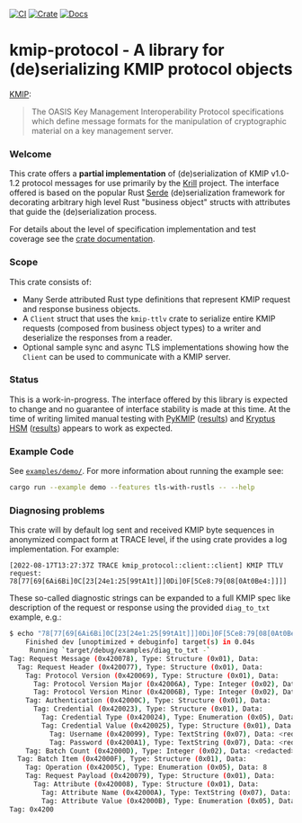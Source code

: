 [![CI](https://github.com/NLnetLabs/kmip-protocol/actions/workflows/ci.yml/badge.svg?branch=main)](https://github.com/NLnetLabs/kmip-protocol/actions/workflows/ci.yml)
[![Crate](https://img.shields.io/crates/v/kmip-protocol)](https://crates.io/crates/kmip-protocol)
[![Docs](https://img.shields.io/docsrs/kmip-protocol)](https://docs.rs/kmip-protocol/)

# kmip-protocol - A library for (de)serializing KMIP protocol objects

[KMIP](https://docs.oasis-open.org/kmip/spec/v1.0/kmip-spec-1.0.html):
> The OASIS Key Management Interoperability Protocol specifications which define message formats for the manipulation
> of cryptographic material on a key management server.

### Welcome

This crate offers a **partial implementation** of (de)serialization of KMIP v1.0-1.2 protocol messages for use
primarily by the [Krill](https://nlnetlabs.nl/projects/rpki/krill/) project. The interface offered is based on the
popular Rust [Serde](https://serde.rs/) (de)serialization framework for decorating arbitrary high level Rust "business 
object" structs with attributes that guide the (de)serialization process.

For details about the level of specification implementation and test coverage see the [crate documentation](https://docs.rs/kmip-protocol/).

### Scope

This crate consists of:
  - Many Serde attributed Rust type definitions that represent KMIP request and response business objects.
  - A `Client` struct that uses the `kmip-ttlv` crate to serialize entire KMIP requests (composed from business object
    types) to a writer and deserialize the responses from a reader.
  - Optional sample sync and async TLS implementations showing how the `Client` can be used to communicate with a KMIP
    server.

### Status

This is a work-in-progress. The interface offered by this library is expected to change and no guarantee of interface
stability is made at this time. At the time of writing limited manual testing with [PyKMIP](https://pykmip.readthedocs.io/)
([results](https://github.com/NLnetLabs/kmip-protocol/issues/14)) and [Kryptus HSM](https://kryptus.com/en/cloud-hsm/)
([results](https://github.com/NLnetLabs/kmip-protocol/issues/15)) appears to work as expected.

### Example Code

See [`examples/demo/`](examples/demo/). For more information about running the example see:

```bash
cargo run --example demo --features tls-with-rustls -- --help
```

### Diagnosing problems

This crate will by default log sent and received KMIP byte sequences in anonymized compact form at TRACE level, if the using crate provides a log implementation. For example:

```
[2022-08-17T13:27:37Z TRACE kmip_protocol::client::client] KMIP TTLV request: 78[77[69[6Ai6Bi]0C[23[24e1:25[99tA1t]]]0Di]0F[5Ce8:79[08[0At0Be4:]]]]
```

These so-called diagnostic strings can be expanded to a full KMIP spec like description of the request or response using the provided `diag_to_txt` example, e.g.:

```sh
$ echo "78[77[69[6Ai6Bi]0C[23[24e1:25[99tA1t]]]0Di]0F[5Ce8:79[08[0At0Be4:]]]]" | cargo run --example diag_to_txt -
    Finished dev [unoptimized + debuginfo] target(s) in 0.04s
     Running `target/debug/examples/diag_to_txt -`
Tag: Request Message (0x420078), Type: Structure (0x01), Data: 
  Tag: Request Header (0x420077), Type: Structure (0x01), Data: 
    Tag: Protocol Version (0x420069), Type: Structure (0x01), Data: 
      Tag: Protocol Version Major (0x42006A), Type: Integer (0x02), Data: <redacted>
      Tag: Protocol Version Minor (0x42006B), Type: Integer (0x02), Data: <redacted>
    Tag: Authentication (0x42000C), Type: Structure (0x01), Data: 
      Tag: Credential (0x420023), Type: Structure (0x01), Data: 
        Tag: Credential Type (0x420024), Type: Enumeration (0x05), Data: 1
        Tag: Credential Value (0x420025), Type: Structure (0x01), Data: 
          Tag: Username (0x420099), Type: TextString (0x07), Data: <redacted>
          Tag: Password (0x4200A1), Type: TextString (0x07), Data: <redacted>
    Tag: Batch Count (0x42000D), Type: Integer (0x02), Data: <redacted>
  Tag: Batch Item (0x42000F), Type: Structure (0x01), Data: 
    Tag: Operation (0x42005C), Type: Enumeration (0x05), Data: 8
    Tag: Request Payload (0x420079), Type: Structure (0x01), Data: 
      Tag: Attribute (0x420008), Type: Structure (0x01), Data: 
        Tag: Attribute Name (0x42000A), Type: TextString (0x07), Data: <redacted>
        Tag: Attribute Value (0x42000B), Type: Enumeration (0x05), Data: 4
Tag: 0x4200
```
